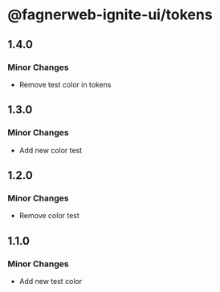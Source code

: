 # @fagnerweb-ignite-ui/tokens

## 1.4.0

### Minor Changes

- Remove test color in tokens

## 1.3.0

### Minor Changes

- Add new color test

## 1.2.0

### Minor Changes

- Remove color test

## 1.1.0

### Minor Changes

- Add new test color
